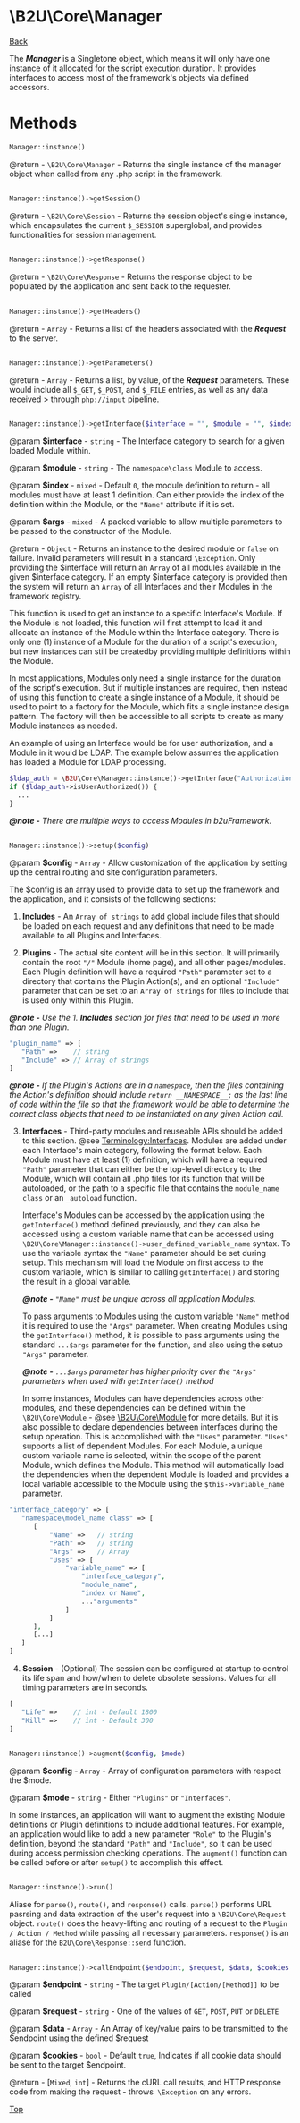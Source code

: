 # \B2U\Core\Manager

[Back](https://github.com/bob2u/b2uFramework-public/blob/master/README.md#the-b2ucore-namespace)

The ***Manager*** is a Singletone object, which means it will only have one instance of it allocated for the script execution duration. It provides interfaces to access most of the framework's objects via defined accessors.

# Methods
```PHP 
Manager::instance()
```
@return - `\B2U\Core\Manager` - Returns the single instance of the manager object when called from any .php script in the framework.
##
```PHP 
Manager::instance()->getSession()
```
@return - `\B2U\Core\Session` - Returns the session object's single instance, which encapsulates the current `$_SESSION` superglobal, and provides functionalities for session management.
##
```PHP 
Manager::instance()->getResponse()
```
@return - `\B2U\Core\Response` - Returns the response object to be populated by the application and sent back to the requester.
##
```PHP 
Manager::instance()->getHeaders()
```
@return - `Array` - Returns a list of the headers associated with the ***Request*** to the server.
##
```PHP 
Manager::instance()->getParameters()
```
@return - `Array` - Returns a list, by value, of the ***Request*** parameters. These would include all `$_GET`, `$_POST`, and `$_FILE` entries, as well as any data received > through `php://input` pipeline.
##
```PHP 
Manager::instance()->getInterface($interface = "", $module = "", $index = 0, ...$args)
```
@param **$interface** - `string` - The Interface category to search for a given loaded Module within.

@param **$module** - `string` - The `namespace\class` Module to access.

@param **$index** - `mixed` - Default `0`, the module definition to return - all modules must have at least 1 definition. Can either provide the index of the definition within the Module, or the `"Name"` attribute if it is set.

@param **$args** - `mixed` - A packed variable to allow multiple parameters to be passed to the constructor of the Module.

@return - `Object` - Returns an instance to the desired module or `false` on failure. Invalid parameters will result in a standard `\Exception`. Only providing the $interface will return an `Array` of all modules available in the given $interface category. If an empty $interface category is provided then the system will return an `Array` of all Interfaces and their Modules in the framework registry.

This function is used to get an instance to a specific Interface's Module. If the Module is not loaded, this function will first attempt to load it and allocate an instance of the Module within the Interface category. There is only one (1) instance of a Module for the duration of a script's execution, but new instances can still be createdby providing multiple definitions within the Module. 

In most applications, Modules only need a single instance for the duration of the script's execution. But if multiple instances are required, then instead of using this function to create a single instance of a Module, it should be used to point to a factory for the Module, which fits a single instance design pattern. The factory will then be accessible to all scripts to create as many Module instances as needed.

An example of using an Interface would be for user authorization, and a Module in it would be LDAP. The example below assumes the application has loaded a Module for LDAP processing.
```php
$ldap_auth = \B2U\Core\Manager::instance()->getInterface("Authorization", "My_LDAP", 0, $ldap_config_params, "login_credentials");
if ($ldap_auth->isUserAuthorized()) {
  ...
}
```
***@note -*** _There are multiple ways to access Modules in b2uFramework._
##
```PHP 
Manager::instance()->setup($config)
```
@param **$config** - `Array` - Allow customization of the application by setting up the central routing and site configuration parameters.

The $config is an array used to provide data to set up the framework and the application, and it consists of the following sections:

1) **Includes** - An `Array of strings` to add global include files that should be loaded on each request and any definitions that need to be made available to all Plugins and Interfaces.

2) **Plugins** - The actual site content will be in this section. It will primarily contain the root `"/"` Module (home page), and all other pages/modules. Each Plugin definition will have a required `"Path"` parameter set to a directory that contains the Plugin Action(s), and an optional `"Include"` parameter that can be set to an `Array of strings` for files to include that is used only within this Plugin. 

***@note -*** _Use the 1. **Includes** section for files that need to be used in more than one Plugin._

```php
"plugin_name" => [
   "Path" =>    // string
   "Include" => // Array of strings
]
```
***@note -*** _If the Plugin's Actions are in a `namespace`, then the files containing the Action's definition should include `return __NAMESPACE__;` as the last line of code within the file so that the framework would be able to determine the correct class objects that need to be instantiated on any given Action call._

3) **Interfaces** - Third-party modules and reuseable APIs should be added to this section. @see [Terminology:Interfaces](https://github.com/bob2u/b2uFramework-public/blob/master/README.md#terminology). Modules are added under each Interface's main category, following the format below. Each Module must have at least (1) definition, which will have a required `"Path"` parameter that can either be the top-level directory to the Module, which will contain all .php files for its function that will be autoloaded, or the path to a specific file that contains the `module_name class` or an `_autoload` function.

    Interface's Modules can be accessed by the application using the `getInterface()` method defined previously, and they can also be accessed using a custom variable name that can be accessed using `\B2U\Core\Manager::instance()->user_defined_variable_name` syntax. To use the variable syntax the `"Name"` parameter should be set during setup. This mechanism will load the Module on first access to the custom variable, which is similar to calling `getInterface()` and storing the result in a global variable.

    ***@note -*** _`"Name"` must be unqiue across all application Modules._

    To pass arguments to Modules using the custom variable `"Name"` method it is required to use the `"Args"` parameter. When creating Modules using the `getInterface()` method, it is possible to pass arguments using the standard `...$args` parameter for the function, and also using the setup `"Args"` parameter. 

    ***@note -*** _`...$args` parameter has higher priority over the `"Args"` parameters when used with `getInterface()` method_

    In some instances, Modules can have dependencies across other modules, and these dependencies can be defined within the `\B2U\Core\Module` - @see [\B2U\Core\Module](https://github.com/bob2u/b2uFramework-public/blob/master/README/README_MODULE.md#b2ucoremodule) for more details.  But it is also possible to declare dependencies between interfaces during the setup operation. This is accomplished with the `"Uses"` parameter. `"Uses"` supports a list of dependent Modules. For each Module, a unique custom variable name is selected, within the scope of the parent Module, which defines the Module. This method will automatically load the dependencies when the dependent Module is loaded and provides a local variable accessible to the Module using the `$this->variable_name` parameter.

```php
"interface_category" => [
   "namespace\model_name class" => [
      [
          "Name" =>   // string
          "Path" =>   // string
          "Args" =>   // Array
          "Uses" => [
              "variable_name" => [
                  "interface_category",
                  "module_name",
                  "index or Name",
                  ..."arguments"
              ]
          ]
      ],
      [...]
   ]
]
```

4) **Session** - (Optional) The session can be configured at startup to control its life span and how/when to delete obsolete sessions. Values for all timing parameters are in seconds.

```php
[
   "Life" =>    // int - Default 1800
   "Kill" =>    // int - Default 300
]
```
##
```PHP 
Manager::instance()->augment($config, $mode)
```
@param **$config** - `Array` - Array of configuration parameters with respect the $mode.

@param **$mode** - `string` - Either `"Plugins"` or `"Interfaces"`.

In some instances, an application will want to augment the existing Module definitions or Plugin definitions to include additional features. For example, an application would like to add a new parameter `"Role"` to the Plugin's definition, beyond the standard `"Path"` and `"Include"`, so it can be used during access permission checking operations. The `augment()` function can be called before or after `setup()` to accomplish this effect.
##
```PHP 
Manager::instance()->run()
```
Aliase for `parse()`, `route()`, and `response()` calls. `parse()` performs URL pasrsing and data extraction of the user's request into a `\B2U\Core\Request` object. `route()` does the heavy-lifting and routing of a request to the `Plugin / Action / Method` while passing all necessary parameters. `response()` is an aliase for the `B2U\Core\Response::send` function.
##
```PHP 
Manager::instance()->callEndpoint($endpoint, $request, $data, $cookies = true)
```
@param **$endpoint** - `string` - The target `Plugin/[Action/[Method]]` to be called

@param **$request** - `string` - One of the values of `GET`, `POST`, `PUT` or `DELETE`

@param **$data** - `Array` - An Array of key/value pairs to be transmitted to the $endpoint using the defined $request

@param **$cookies** - `bool` - Default `true`, Indicates if all cookie data should be sent to the target $endpoint.

@return - \[`Mixed`, `int`] - Returns the cURL call results, and HTTP response code from making the request - throws` \Exception` on any errors.

[Top](https://github.com/bob2u/b2uFramework-public/blob/master/README/README_MANAGER.md#b2ucoremanager)
